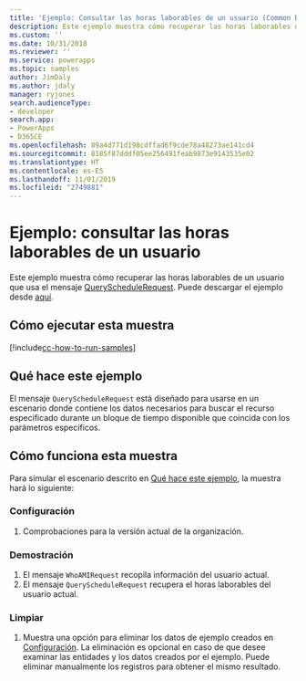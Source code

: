 ```yaml
---
title: 'Ejemplo: Consultar las horas laborables de un usuario (Common Data Service) | Microsoft Docs'
description: Este ejemplo muestra cómo recuperar las horas laborables de un usuario
ms.custom: ''
ms.date: 10/31/2018
ms.reviewer: ''
ms.service: powerapps
ms.topic: samples
author: JimDaly
ms.author: jdaly
manager: ryjones
search.audienceType:
- developer
search.app:
- PowerApps
- D365CE
ms.openlocfilehash: 89a4d771d198cdffad6f9cde78a48273ae141cd4
ms.sourcegitcommit: 8185f87dddf05ee256491feab9873e9143535e02
ms.translationtype: HT
ms.contentlocale: es-ES
ms.lasthandoff: 11/01/2019
ms.locfileid: "2749881"
---
```

# <a name="sample-query-the-working-hours-of-a-user"></a>Ejemplo: consultar las horas laborables de un usuario

<!-- https://docs.microsoft.com/dynamics365/customer-engagement/developer/sample-query-working-hours-user -->

Este ejemplo muestra cómo recuperar las horas laborables de un usuario que usa el mensaje [QueryScheduleRequest](https://docs.microsoft.com/dotnet/api/microsoft.crm.sdk.messages.queryschedulerequest?view=dynamics-general-ce-9). Puede descargar el ejemplo desde [aquí](https://github.com/Microsoft/PowerApps-Samples/tree/master/cds/orgsvc/C%23/QueryWorkingHours
).

## <a name="how-to-run-this-sample"></a>Cómo ejecutar esta muestra

[!include[cc-how-to-run-samples](../../includes/cc-how-to-run-samples.md)]

## <a name="what-this-sample-does"></a>Qué hace este ejemplo

El mensaje `QueryScheduleRequest` está diseñado para usarse en un escenario donde contiene los datos necesarios para buscar el recurso especificado durante un bloque de tiempo disponible que coincida con los parámetros específicos.

## <a name="how-this-sample-works"></a>Cómo funciona esta muestra

Para simular el escenario descrito en [Qué hace este ejemplo](#what-this-sample-does), la muestra hará lo siguiente:

### <a name="setup"></a>Configuración

1. Comprobaciones para la versión actual de la organización.

### <a name="demonstrate"></a>Demostración

1. El mensaje `WhoAMIRequest` recopila información del usuario actual.
2. El mensaje `QueryScheduleRequest` recupera el horas laborables del usuario actual.

### <a name="clean-up"></a>Limpiar

1. Muestra una opción para eliminar los datos de ejemplo creados en [Configuración](#setup).
    La eliminación es opcional en caso de que desee examinar las entidades y los datos creados por el ejemplo. Puede eliminar manualmente los registros para obtener el mismo resultado.
